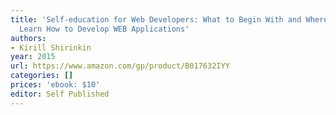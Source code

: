 ```yaml
---
title: 'Self-education for Web Developers: What to Begin With and Where to Move to
  Learn How to Develop WEB Applications'
authors:
- Kirill Shirinkin
year: 2015
url: https://www.amazon.com/gp/product/B017632IYY
categories: []
prices: 'ebook: $10'
editor: Self Published
---
```

